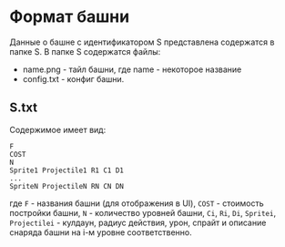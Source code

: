 Формат башни
======

Данные о башне с идентификатором S представлена содержатся в папке S.
В папке S содержатся файлы:

 * name.png - тайл башни, где name - некоторое название
 * config.txt - конфиг башни.


## S.txt
Содержимое имеет вид:

    F 
    COST
    N
    Sprite1 Projectile1 R1 С1 D1 
    ...
    SpriteN ProjectileN RN CN DN

где `F` - названия башни (для отображения в UI),
`COST` - стоимость постройки башни,
`N` - количество уровней башни,
`Сi`, `Ri`, `Di`, `Spritei`, `Projectilei` - кулдаун, радиус действия, урон, спрайт и описание снаряда башни на i-м уровне соответственно.

